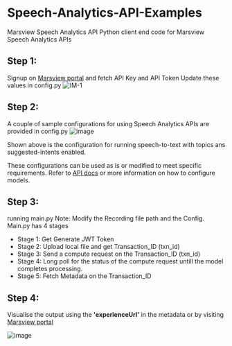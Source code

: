 # Speech-Analytics-API-Examples
Marsview Speech Analytics API
Python client end code for Marsview Speech Analytics APIs

## Step 1:
Signup on [Marsview portal](app.marsview.ai) and fetch API Key and API Token
Update these values in config.py
![IM-1](https://gblobscdn.gitbook.com/assets%2F-MaxSab-_c4clZreM9ft%2F-McUJSnRlslrM7wCcAdb%2F-McUJx4lF7WPJBxCsk4o%2FScreenshot%202021-06-18%20at%207.02.35%20PM.png?alt=media&token=c466bae4-6b04-4b85-b1eb-4ed02a169538)


## Step 2:
A couple of sample configurations for using Speech Analytics APIs are provided in config.py
![image](https://user-images.githubusercontent.com/89631839/131158660-69d1f169-80a8-4113-b55c-2bba482bab92.png)

Shown above is the configuration for running speech-to-text with topics ans suggested-intents enabled.

These configurations can be used as is or modified to meet specific requirements. Refer to [API docs](https://docs.marsview.ai/speech-analytics-api/compute-metadata/configuring-models) or more information on how to configure models.

## Step 3:
running main.py
Note: Modify the Recording file path and the Config.
Main.py has 4 stages
- Stage 1: Get Generate JWT Token
- Stage 2: Upload local file and get Transaction_ID (txn_id)
- Stage 3: Send a compute request on the Transaction_ID (txn_id)
- Stage 4: Long poll for the status of the compute request untill the model completes processing.
- Stage 5: Fetch Metadata on the Transaction_ID

## Step 4:
Visualise the output using the **'experienceUrl'** in the metadata or by visiting [Marsview portal](app.marsview.ai)

![image](https://user-images.githubusercontent.com/89631839/131159474-1600043f-4a30-4a9a-ab92-47a418bc275b.png)
